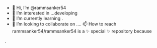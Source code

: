 - 👋 Hi, I’m @rammsanker54
- 👀 I’m interested in ...developing
- 🌱 I’m currently learning .
- 💞️ I’m looking to collaborate on ....
📫 How to reach
rammsanker54/rammsanker54 is a ✨ special ✨ repository because



.
